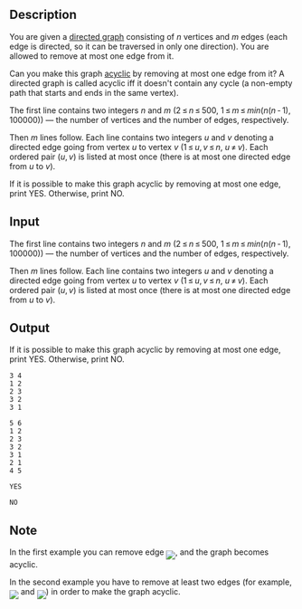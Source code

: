 ## Description

<div><p>You are given a <a href="https://en.wikipedia.org/wiki/Directed_graph">directed graph</a> consisting of <span class="tex-span"><i>n</i></span> vertices and <span class="tex-span"><i>m</i></span> edges (each edge is directed, so it can be traversed in only one direction). You are allowed to remove at most one edge from it.</p><p>Can you make this graph <a href="https://en.wikipedia.org/wiki/Directed_acyclic_graph">acyclic</a> by removing at most one edge from it? A directed graph is called acyclic iff it doesn't contain any cycle (a non-empty path that starts and ends in the same vertex).</p></div><div class="input-specification"><p>The first line contains two integers <span class="tex-span"><i>n</i></span> and <span class="tex-span"><i>m</i></span> (<span class="tex-span">2 ≤ <i>n</i> ≤ 500</span>, <span class="tex-span">1 ≤ <i>m</i> ≤ <i>min</i>(<i>n</i>(<i>n</i> - 1), 100000)</span>) — the number of vertices and the number of edges, respectively.</p><p>Then <span class="tex-span"><i>m</i></span> lines follow. Each line contains two integers <span class="tex-span"><i>u</i></span> and <span class="tex-span"><i>v</i></span> denoting a directed edge going from vertex <span class="tex-span"><i>u</i></span> to vertex <span class="tex-span"><i>v</i></span> (<span class="tex-span">1 ≤ <i>u</i>, <i>v</i> ≤ <i>n</i></span>, <span class="tex-span"><i>u</i> ≠ <i>v</i></span>). Each ordered pair <span class="tex-span">(<i>u</i>, <i>v</i>)</span> is listed at most once (there is at most one directed edge from <span class="tex-span"><i>u</i></span> to <span class="tex-span"><i>v</i></span>).</p></div><div class="output-specification"><p>If it is possible to make this graph acyclic by removing at most one edge, print <span class="tex-font-style-tt">YES</span>. Otherwise, print <span class="tex-font-style-tt">NO</span>.</p></div>

## Input

<p>The first line contains two integers <span class="tex-span"><i>n</i></span> and <span class="tex-span"><i>m</i></span> (<span class="tex-span">2 ≤ <i>n</i> ≤ 500</span>, <span class="tex-span">1 ≤ <i>m</i> ≤ <i>min</i>(<i>n</i>(<i>n</i> - 1), 100000)</span>) — the number of vertices and the number of edges, respectively.</p><p>Then <span class="tex-span"><i>m</i></span> lines follow. Each line contains two integers <span class="tex-span"><i>u</i></span> and <span class="tex-span"><i>v</i></span> denoting a directed edge going from vertex <span class="tex-span"><i>u</i></span> to vertex <span class="tex-span"><i>v</i></span> (<span class="tex-span">1 ≤ <i>u</i>, <i>v</i> ≤ <i>n</i></span>, <span class="tex-span"><i>u</i> ≠ <i>v</i></span>). Each ordered pair <span class="tex-span">(<i>u</i>, <i>v</i>)</span> is listed at most once (there is at most one directed edge from <span class="tex-span"><i>u</i></span> to <span class="tex-span"><i>v</i></span>).</p>

## Output

<p>If it is possible to make this graph acyclic by removing at most one edge, print <span class="tex-font-style-tt">YES</span>. Otherwise, print <span class="tex-font-style-tt">NO</span>.</p>





```input1
3 4
1 2
2 3
3 2
3 1

```




```input2
5 6
1 2
2 3
3 2
3 1
2 1
4 5

```




```output1
YES

```




```output2
NO

```



## Note

<p>In the first example you can remove edge <img align="middle" class="tex-formula" src="file://QBinzUkW.png" style="max-width: 100.0%;max-height: 100.0%;">, and the graph becomes acyclic.</p><p>In the second example you have to remove at least two edges (for example, <img align="middle" class="tex-formula" src="file://cWMu0f8v.png" style="max-width: 100.0%;max-height: 100.0%;"> and <img align="middle" class="tex-formula" src="file://NZwUM2Ed.png" style="max-width: 100.0%;max-height: 100.0%;">) in order to make the graph acyclic.</p>
